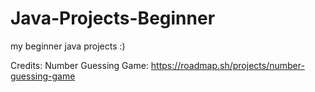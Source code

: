 # Java-Projects-Beginner
my beginner java projects :)

Credits:
Number Guessing Game: https://roadmap.sh/projects/number-guessing-game

